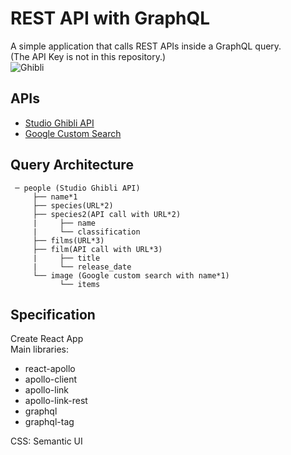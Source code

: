 # REST API with GraphQL
A simple application that calls REST APIs inside a GraphQL query.<br/>
(The API Key is not in this repository.)<br/>
![Ghibli](https://user-images.githubusercontent.com/33141219/60302968-12ff4800-98ea-11e9-81ce-f973da4e4683.png)


## APIs
- [Studio Ghibli API](https://ghibliapi.herokuapp.com)
- [Google Custom Search](https://developers.google.com/custom-search)
                  
		   
## Query Architecture

     ─ people (Studio Ghibli API)
         ├── name*1
         ├── species(URL*2)
         ├── species2(API call with URL*2)
         |     ├── name
         |     └── classification
         ├── films(URL*3)
         ├── film(API call with URL*3)
         |     ├── title
         |     └── release_date
         └── image (Google custom search with name*1)
               └── items


## Specification
Create React App<br/>
Main libraries:
- react-apollo
- apollo-client
- apollo-link
- apollo-link-rest
- graphql
- graphql-tag<br />

CSS: Semantic UI
